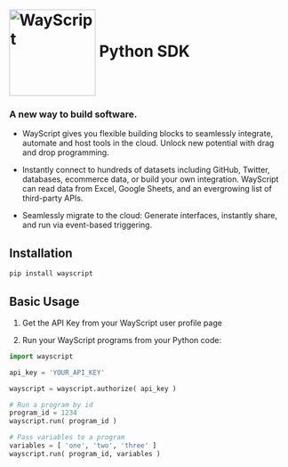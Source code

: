 # [<img src="https://user-images.githubusercontent.com/31461850/53454621-a1b39500-39dc-11e9-9b3c-276451d42437.png" width="155px" alt="WayScript" align="center">](https://wayscript.com) Python SDK

### A new way to build software.

* WayScript gives you flexible building blocks to seamlessly integrate, automate and host tools in the cloud. Unlock new potential with drag and drop programming.

* Instantly connect to hundreds of datasets including GitHub, Twitter, databases, ecommerce data, or build your own integration. WayScript can read data from Excel, Google Sheets, and an evergrowing list of third-party APIs.

* Seamlessly migrate to the cloud: Generate interfaces, instantly share, and run via event-based triggering. 

## Installation

```sh
pip install wayscript
```

## Basic Usage

1. Get the API Key from your WayScript user profile page

2. Run your WayScript programs from your Python code:

```python
import wayscript

api_key = 'YOUR_API_KEY'

wayscript = wayscript.authorize( api_key )

# Run a program by id
program_id = 1234
wayscript.run( program_id )

# Pass variables to a program
variables = [ 'one', 'two', 'three' ]
wayscript.run( program_id, variables )
```
